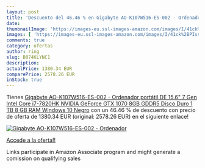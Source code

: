 ```yaml
---
layout: post
title: 'Descuento del 46.46 % en Gigabyte AO-K107W516-ES-002 - Ordenador '
date: 
thumbnailImage: 'https://images-eu.ssl-images-amazon.com/images/I/41ck%2BPIss2L._SL200_.jpg'
images: [ 'https://images-eu.ssl-images-amazon.com/images/I/41ck%2BPIss2L._SL200_.jpg' ]
comments: true
category: ofertas
author: ring
slug: B074KLYNC1
description:
actualPrice: 1380.34 EUR
comparePrice: 2578.26 EUR
inStock: true
---
```


Tienes [Gigabyte AO-K107W516-ES-002 - Ordenador portátil DE 15.6"  7 Gen Intel Core i7-7820HK NVIDIA GeForce GTX 1070 8GB GDDR5  Disco Duro 1 TB   8 GB RAM  Windows 10   Negro](https://www.amazon.es/dp/B074KLYNC1/?tag=tolees-21) con un 46.46 % de descuento con precio de oferta de 1380.34 EUR (original: 2578.26 EUR) en el siguiente enlace!

[![Gigabyte AO-K107W516-ES-002 - Ordenador ](https://images-eu.ssl-images-amazon.com/images/I/41ck%2BPIss2L._SL200_.jpg)](https://www.amazon.es/dp/B074KLYNC1/?tag=tolees-21)

[Accede a la oferta!!](https://www.amazon.es/dp/B074KLYNC1/?tag=tolees-21)

Links participate in Amazon Associate program and might generate a comission on qualifying sales



